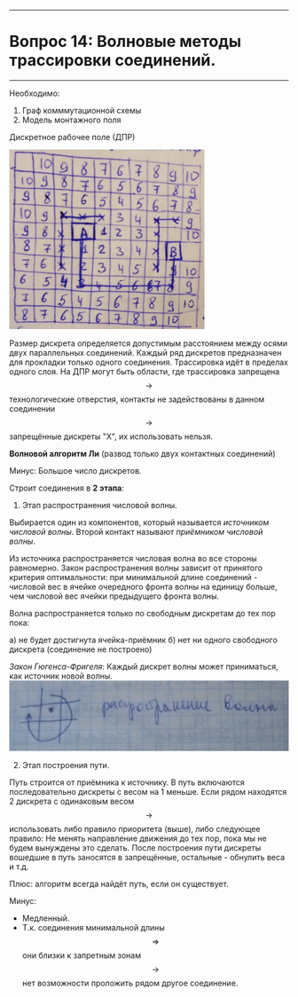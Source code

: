 ___
# Вопрос 14: Волновые методы трассировки соединений.
___

Необходимо:

  1. Граф комммутационной схемы
  2. Модель монтажного поля

Дискретное рабочее поле (ДПР)

![ДПР](../resources/imgs/14/1.png)

Размер дискрета определяется допустимым расстоянием между осями двух параллельных соединений. Каждый ряд дискретов предназначен для прокладки только одного соединения. Трассировка идёт в пределах одного слоя. На ДПР могут быть области, где трассировка запрещена $$ \rightarrow $$ технологические отверстия, контакты не  задействованы в данном соединении $$ \rightarrow $$ запрещённые дискреты "Х", их использовать нельзя.

**Волновой алгоритм Ли** (развод только двух контактных соединений)

Минус: Большое число дискретов.

Строит соединения в **2 этапа**:

1. Этап распространения числовой волны.

Выбирается один из компонентов, который называется *источником числовой волны*. Второй контакт называют *приёмником числовой волны*.

Из источника распространяется числовая волна во все стороны равномерно. Закон распространения волны зависит от принятого критерия оптимальности: при минимальной длине соединений - числовой вес в ячейке очередного фронта волны на единицу больше, чем числовой вес ячейки предыдущего фронта волны.

Волна распространяется только по свободным дискретам до тех пор пока:

  а) не будет достигнута ячейка-приёмник
  б) нет ни одного свободного дискрета (соединение не построено)


*Закон Гюгенса-Фригеля*: Каждый дискрет волны может приниматься, как источник новой волны.
![2](../resources/imgs/14/2.png)

2. Этап построения пути.

Путь строится от приёмника к источнику. В путь включаются последовательно дискреты с весом на 1 меньше. Если рядом находятся 2 дискрета с одинаковым весом $$ \rightarrow $$ использовать либо правило приоритета (выше), либо следующее правило: Не менять направление движения до тех пор, пока мы не будем вынуждены это сделать. После построения пути дискреты вошедшие в путь заносятся в запрещённые, остальные - обнулить веса и т.д.

Плюс: алгоритм всегда найдёт путь, если он существует.

Минус:
  - Медленный.
  - Т.к. соединения минимальной длины $$ \Rightarrow $$ они близки к запретным зонам $$ \rightarrow $$ нет возможности проложить рядом другое соединение.
